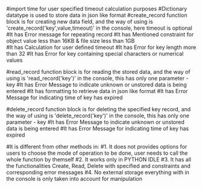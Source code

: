 #import time for user specified timeout calculation purposes
#Dictionary datatype is used to store data in json like format
#create_record function block is for creating new data field, and the way of using is 'create_record('key',value,timeout)' in the console, here timeout is optional
#It has Error message for repeating record
#It has Mentioned constraint for object value less than 16KB & file size less than 1GB  
#It has Calculation for user defined timeout
#It has Error for key length more than 32
#It has Error for key containing special characters or numerical values

#read_record function block is for reading the stored data, and the way of using is 'read_record('key')' in the console, this has only one parameter - key
#It has Error Message to indicate unknown or unstored data is being entered
#It has formatting to retrieve data in json like format
#It has Error Message for indicating time of key has expired

#delete_record function block is for deleting the specified key record, and the way of using is 'delete_record('key')' in the console, this has only one parameter - key
#It has Error Message to indicate unknown or unstored data is being entered
#It has Error Message for indicating time of key has expired

#It is different from other methods in:
#1. It does not provides options for users to choose the mode of operation to be done, user needs to call the whole function by themself
#2. It works only in PYTHON IDLE
#3. It has all the functionalities Create, Read, Delete with specified and constraints and corresponding error messages
#4. No external storage everything with in the console is only taken into account for manipulation